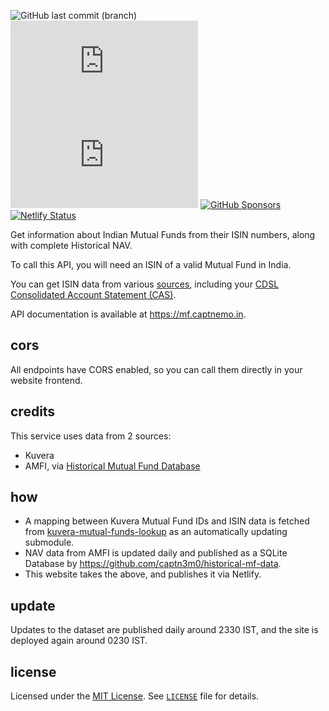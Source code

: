 ![GitHub last commit (branch)](https://img.shields.io/github/last-commit/captn3m0/mf.captnemo.in/main) ![GitHub code size in bytes](https://img.shields.io/github/languages/code-size/captn3m0/mf.captnemo.in) ![GitHub](https://img.shields.io/github/license/captn3m0/mf.captnemo.in) [![GitHub Sponsors](https://img.shields.io/github/sponsors/captn3m0)](https://github.com/sponsors/captn3m0) [![Netlify Status](https://api.netlify.com/api/v1/badges/81a9df69-6c56-416e-89f4-a252dd94da1f/deploy-status)](https://app.netlify.com/sites/mf-captnemo/deploys)

Get information about Indian Mutual Funds from their ISIN numbers, along with complete Historical NAV.

To call this API, you will need an ISIN of a valid Mutual Fund in India.

You can get ISIN data from various [sources](https://github.com/captn3m0/india-isin-data#alternative-sources), including your [CDSL Consolidated Account Statement (CAS)](https://www.camsonline.com/Investors/Statements/Consolidated-Account-Statement).

API documentation is available at <https://mf.captnemo.in>.

## cors

All endpoints have CORS enabled, so you can call them directly in your website frontend.

## credits

This service uses data from 2 sources:

- Kuvera
- AMFI, via [Historical Mutual Fund Database](https://github.com/captn3m0/historical-mf-data)

## how

- A mapping between Kuvera Mutual Fund IDs and ISIN data is fetched from [kuvera-mutual-funds-lookup](https://github.com/captn3m0/kuvera-mutual-funds-lookup) as an automatically updating submodule.
- NAV data from AMFI is updated daily and published as a SQLite Database by https://github.com/captn3m0/historical-mf-data.
- This website takes the above, and publishes it via Netlify.

## update

Updates to the dataset are published daily around 2330 IST, and the site is deployed again around 0230 IST.

## license

Licensed under the [MIT License](https://nemo.mit-license.org/). See [`LICENSE`](https://github.com/captn3m0/mf.captnemo.in/tree/main/LICENSE) file for details.

